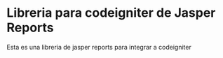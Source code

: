 # Libreria para codeigniter de Jasper Reports
Esta es una libreria de jasper reports para integrar a codeigniter
